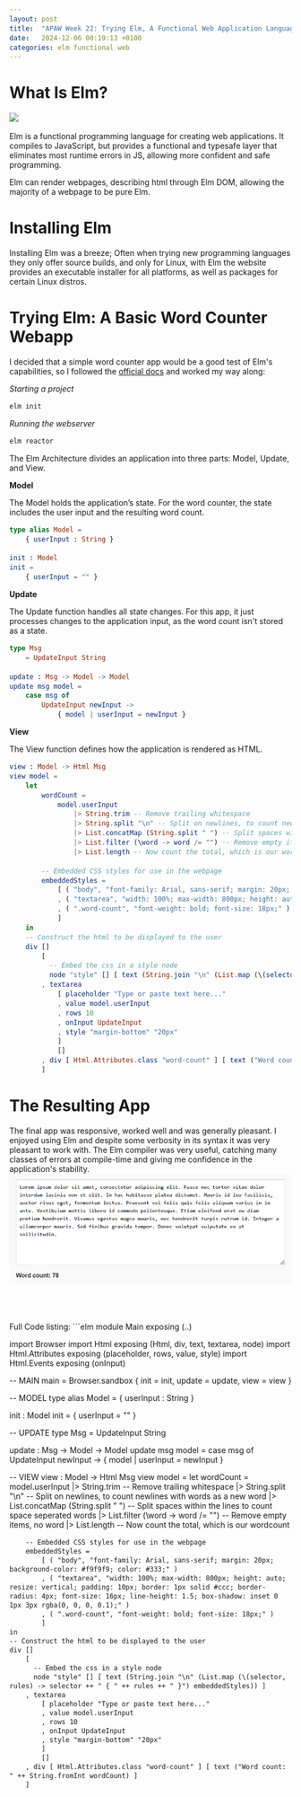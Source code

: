 ```yaml
---
layout: post
title:  "APAW Week 22: Trying Elm, A Functional Web Application Language"
date:   2024-12-06 00:19:13 +0100
categories: elm functional web
---
```


# What Is Elm?
<img src="https://upload.wikimedia.org/wikipedia/commons/thumb/f/f3/Elm_logo.svg/1024px-Elm_logo.svg.png" style="width:25%">

Elm is a functional programming language for creating web applications. It compiles to JavaScript, but provides a functional and typesafe layer that eliminates most runtime errors in JS, allowing more confident and safe programming.

Elm can render webpages, describing html through Elm DOM, allowing the majority of a webpage to be pure Elm.

# Installing Elm
Installing Elm was a breeze; Often when trying new programming languages they only offer source builds, and only for Linux, with Elm the website provides an executable installer for all platforms, as well as packages for certain Linux distros.

# Trying Elm: A Basic Word Counter Webapp
I decided that a simple word counter app would be a good test of Elm's capabilities, so I followed the [official docs](https://elm-lang.org/docs) and worked my way along:

*Starting a project*
```bash
elm init
```

*Running the webserver*
```bash
elm reactor
```

The Elm Architecture divides an application into three parts: Model, Update, and View.

**Model**

The Model holds the application’s state. For the word counter, the state includes the user input and the resulting word count.
```elm
type alias Model =
    { userInput : String }

init : Model
init =
    { userInput = "" }
```

**Update**

The Update function handles all state changes. For this app, it just processes changes to the application input, as the word count isn't stored as a state.
```elm
type Msg
    = UpdateInput String

update : Msg -> Model -> Model
update msg model =
    case msg of
        UpdateInput newInput ->
            { model | userInput = newInput }
```

**View**

The View function defines how the application is rendered as HTML.

```elm
view : Model -> Html Msg
view model =
    let
        wordCount =
            model.userInput
                |> String.trim -- Remove trailing whitespace
                |> String.split "\n" -- Split on newlines, to count newlines with words as a new word
                |> List.concatMap (String.split " ") -- Split spaces within the lines to count space seperated words
                |> List.filter (\word -> word /= "") -- Remove empty items, no word
                |> List.length -- Now count the total, which is our wordcount

        -- Embedded CSS styles for use in the webpage
        embeddedStyles =
            [ ( "body", "font-family: Arial, sans-serif; margin: 20px; background-color: #f9f9f9; color: #333;" )
            , ( "textarea", "width: 100%; max-width: 800px; height: auto; resize: vertical; padding: 10px; border: 1px solid #ccc; border-radius: 4px; font-size: 16px; line-height: 1.5; box-shadow: inset 0 1px 3px rgba(0, 0, 0, 0.1);" )
            , ( ".word-count", "font-weight: bold; font-size: 18px;" )
            ]
    in
    -- Construct the html to be displayed to the user
    div []
        [
          -- Embed the css in a style node
          node "style" [] [ text (String.join "\n" (List.map (\(selector, rules) -> selector ++ " { " ++ rules ++ " }") embeddedStyles)) ]
        , textarea
            [ placeholder "Type or paste text here..."
            , value model.userInput
            , rows 10
            , onInput UpdateInput
            , style "margin-bottom" "20px"
            ]
            []
        , div [ Html.Attributes.class "word-count" ] [ text ("Word count: " ++ String.fromInt wordCount) ]
        ]
```

# The Resulting App
The final app was responsive, worked well and was generally pleasant. I enjoyed using Elm and despite some verbosity in its syntax it was very pleasant to work with. The Elm compiler was very useful, catching many classes of errors at compile-time and giving me confidence in the application's stability.
![](/images/elm-wordcounter.png)

<br>
<br>
<br>
Full Code listing:
```elm
module Main exposing (..)

import Browser
import Html exposing (Html, div, text, textarea, node)
import Html.Attributes exposing (placeholder, rows, value, style)
import Html.Events exposing (onInput)

-- MAIN
main =
    Browser.sandbox { init = init, update = update, view = view }

-- MODEL
type alias Model =
    { userInput : String }

init : Model
init =
    { userInput = "" }

-- UPDATE
type Msg
    = UpdateInput String

update : Msg -> Model -> Model
update msg model =
    case msg of
        UpdateInput newInput ->
            { model | userInput = newInput }


-- VIEW
view : Model -> Html Msg
view model =
    let
        wordCount =
            model.userInput
                |> String.trim -- Remove trailing whitespace
                |> String.split "\n" -- Split on newlines, to count newlines with words as a new word
                |> List.concatMap (String.split " ") -- Split spaces within the lines to count space seperated words
                |> List.filter (\word -> word /= "") -- Remove empty items, no word
                |> List.length -- Now count the total, which is our wordcount

        -- Embedded CSS styles for use in the webpage
        embeddedStyles =
            [ ( "body", "font-family: Arial, sans-serif; margin: 20px; background-color: #f9f9f9; color: #333;" )
            , ( "textarea", "width: 100%; max-width: 800px; height: auto; resize: vertical; padding: 10px; border: 1px solid #ccc; border-radius: 4px; font-size: 16px; line-height: 1.5; box-shadow: inset 0 1px 3px rgba(0, 0, 0, 0.1);" )
            , ( ".word-count", "font-weight: bold; font-size: 18px;" )
            ]
    in
    -- Construct the html to be displayed to the user
    div []
        [
          -- Embed the css in a style node
          node "style" [] [ text (String.join "\n" (List.map (\(selector, rules) -> selector ++ " { " ++ rules ++ " }") embeddedStyles)) ]
        , textarea
            [ placeholder "Type or paste text here..."
            , value model.userInput
            , rows 10
            , onInput UpdateInput
            , style "margin-bottom" "20px"
            ]
            []
        , div [ Html.Attributes.class "word-count" ] [ text ("Word count: " ++ String.fromInt wordCount) ]
        ]
```